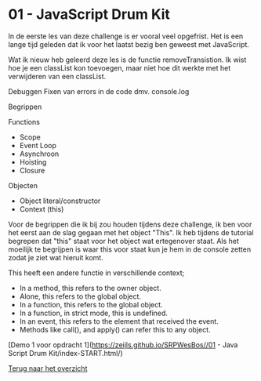 # 01 - JavaScript Drum Kit

In de eerste les van deze challenge is er vooral veel opgefrist. Het is een lange tijd geleden dat ik voor het laatst bezig ben geweest met JavaScript. 

Wat ik nieuw heb geleerd deze les is de functie removeTransistion. Ik wist hoe je een classList kon toevoegen, maar niet hoe dit werkte met het verwijderen van een classList. 

Debuggen
Fixen van errors in de code dmv. console.log



Begrippen

Functions
-	Scope
-	Event Loop
-	Asynchroon
-	Hoisting
-	Closure

Objecten
-	Object literal/constructor
-	Context (this)

Voor de begrippen die ik bij zou houden tijdens deze challenge, ik ben voor het eerst aan de slag gegaan met het object "This". Ik heb tijdens de tutorial begrepen dat "this" staat voor het object wat ertegenover staat. Als het moeilijk te begrijpen is waar this voor staat kun je hem in de console zetten zodat je ziet wat hieruit komt. 

This heeft een andere functie in verschillende context; 
- In a method, this refers to the owner object.
- Alone, this refers to the global object.
- In a function, this refers to the global object.
- In a function, in strict mode, this is undefined.
- In an event, this refers to the element that received the event.
- Methods like call(), and apply() can refer this to any object.


[Demo 1 voor opdracht 1](https://zeijls.github.io/SRPWesBos//01 - Java Script Drum Kit/index-START.html/) <br>

[Terug naar het overzicht](https://zeijls.github.io/SRPWesBos/)


